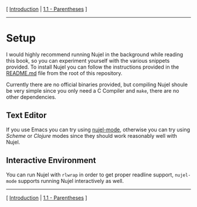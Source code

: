 [
[Introduction](./README.md)
|
[1.1 - Parentheses](./1.1-parentheses.md)
]

--------

# Setup
I would highly recommend running Nujel in the background while reading this book, so you can experiment yourself with the various snippets provided. To install Nujel you can follow the instructions provided in the [README.md](../../README.md) file from the root of this repository.

Currently there are no official binaries provided, but compiling Nujel shoule be very simple since you only need a C Compiler and `make`, there are no other dependencies.

## Text Editor
If you use Emacs you can try using [nujel-mode](https://github.com/Melchizedek6809/nujel-mode), otherwise you can try using *Scheme* or *Clojure* modes since they should work reasonably well with Nujel.

## Interactive Environment
You can run Nujel with `rlwrap` in order to get proper readline support, `nujel-mode` supports running Nujel interactively as well.

--------

[
[Introduction](./README.md)
|
[1.1 - Parentheses](./1.1-parentheses.md)
]